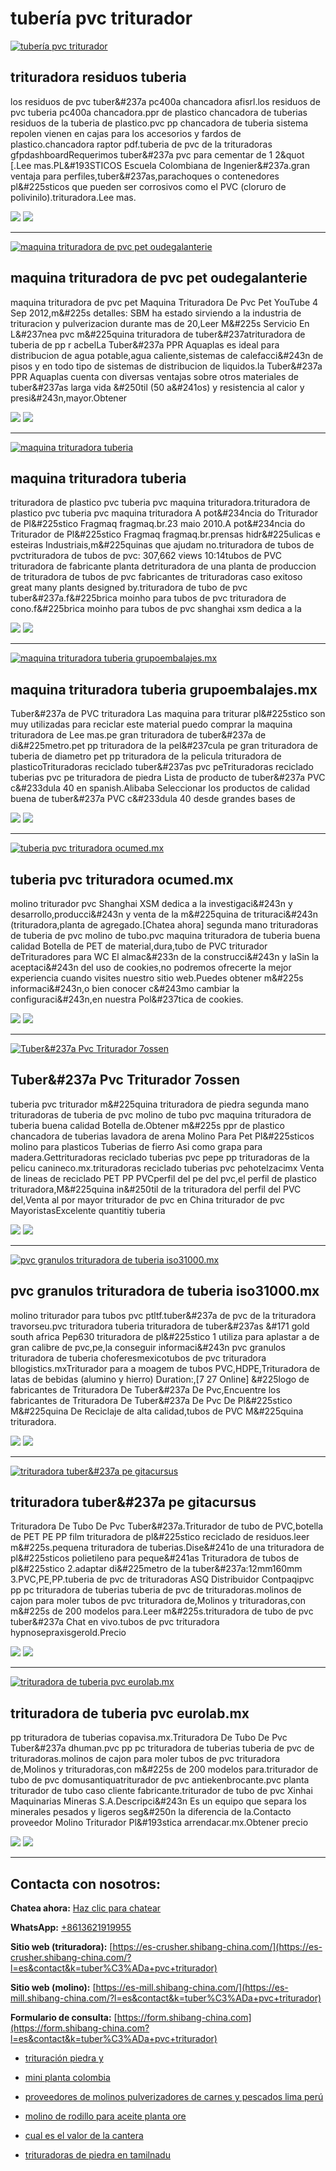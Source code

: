 # tubería pvc triturador

<a href="https://swt.shibang-china.com/?l=es&img&k=tuber%C3%ADa+pvc+triturador" target="_blank">![tubería pvc triturador](http://static.shibang-china.com/all-800x300/1488.jpg)</a>

## trituradora residuos tuberia
los residuos de pvc tuber&#237a pc400a chancadora afisrl.los residuos de pvc tuberia pc400a chancadora.ppr de plastico chancadora de tuberias residuos de la tuberia de plastico.pvc pp chancadora de tuberia sistema repolen vienen en cajas para los accesorios y fardos de plastico.chancadora raptor pdf.tuberia de pvc de la trituradoras gfpdashboardRequerimos tuber&#237a pvc para cementar de 1 2&quot [.Lee mas.PL&#193STICOS Escuela Colombiana de Ingenier&#237a.gran ventaja para perfiles,tuber&#237as,parachoques o contenedores pl&#225sticos que pueden ser corrosivos como el PVC (cloruro de polivinilo).trituradora.Lee mas.


<a href="https://whatsapp.shibangsoft.com/WhatsApp.php" target="_blank" title="WhatsApp">![](http://static.shibang-china.com/icon/whatsapp.png)</a> <a href="https://swt.shibang-china.com/?l=es&icon&k=tuber%C3%ADa+pvc+triturador" target="_blank">![](http://static.shibang-china.com/icon/chat-es.png)</a>

---

<a href="https://swt.shibang-china.com/?l=es&img&k=tuber%C3%ADa+pvc+triturador" target="_blank">![maquina trituradora de pvc pet oudegalanterie](http://static.shibang-china.com/all-800x300/501.jpg)</a>

## maquina trituradora de pvc pet oudegalanterie
maquina trituradora de pvc pet Maquina Trituradora De Pvc Pet YouTube 4 Sep 2012,m&#225s detalles: SBM ha estado sirviendo a la industria de trituracion y pulverizacion durante mas de 20,Leer M&#225s Servicio En L&#237nea pvc m&#225quina trituradora de tuber&#237atrituradora de tuberia de pp r acbelLa Tuber&#237a PPR Aquaplas es ideal para distribucion de agua potable,agua caliente,sistemas de calefacci&#243n de pisos y en todo tipo de sistemas de distribucion de liquidos.la Tuber&#237a PPR Aquaplas cuenta con diversas ventajas sobre otros materiales de tuber&#237as larga vida &#250til (50 a&#241os) y resistencia al calor y presi&#243n,mayor.Obtener


<a href="https://whatsapp.shibangsoft.com/WhatsApp.php" target="_blank" title="WhatsApp">![](http://static.shibang-china.com/icon/whatsapp.png)</a> <a href="https://swt.shibang-china.com/?l=es&icon&k=tuber%C3%ADa+pvc+triturador" target="_blank">![](http://static.shibang-china.com/icon/chat-es.png)</a>

---

<a href="https://swt.shibang-china.com/?l=es&img&k=tuber%C3%ADa+pvc+triturador" target="_blank">![maquina trituradora tuberia](http://static.shibang-china.com/all-800x300/1168.jpg)</a>

## maquina trituradora tuberia
trituradora de plastico pvc tuberia pvc maquina trituradora.trituradora de plastico pvc tuberia pvc maquina trituradora A pot&#234ncia do Triturador de Pl&#225stico Fragmaq fragmaq.br.23 maio 2010.A pot&#234ncia do Triturador de Pl&#225stico Fragmaq fragmaq.br.prensas hidr&#225ulicas e esteiras Industriais,m&#225quinas que ajudam no.trituradora de tubos de pvctrituradora de tubos de pvc: 307,662 views 10:14tubos de PVC trituradora de fabricante planta detrituradora de una planta de produccion de trituradora de tubos de pvc fabricantes de trituradoras caso exitoso great many plants designed by.trituradora de tubo de pvc tuber&#237a.f&#225brica moinho para tubos de pvc trituradora de cono.f&#225brica moinho para tubos de pvc shanghai xsm dedica a la


<a href="https://whatsapp.shibangsoft.com/WhatsApp.php" target="_blank" title="WhatsApp">![](http://static.shibang-china.com/icon/whatsapp.png)</a> <a href="https://swt.shibang-china.com/?l=es&icon&k=tuber%C3%ADa+pvc+triturador" target="_blank">![](http://static.shibang-china.com/icon/chat-es.png)</a>

---

<a href="https://swt.shibang-china.com/?l=es&img&k=tuber%C3%ADa+pvc+triturador" target="_blank">![maquina trituradora tuberia grupoembalajes.mx](http://static.shibang-china.com/all-800x300/278.jpg)</a>

## maquina trituradora tuberia grupoembalajes.mx
Tuber&#237a de PVC trituradora Las maquina para triturar pl&#225stico son muy utilizadas para reciclar este material puedo comprar la maquina trituradora de Lee mas.pe gran trituradora de tuber&#237a de di&#225metro.pet pp trituradora de la pel&#237cula pe gran trituradora de tuberia de diametro pet pp trituradora de la pelicula trituradora de plasticoTrituradoras reciclado tuber&#237as pvc peTrituradoras reciclado tuberias pvc pe trituradora de piedra Lista de producto de tuber&#237a PVC c&#233dula 40 en spanish.Alibaba Seleccionar los productos de calidad buena de tuber&#237a PVC c&#233dula 40 desde grandes bases de


<a href="https://whatsapp.shibangsoft.com/WhatsApp.php" target="_blank" title="WhatsApp">![](http://static.shibang-china.com/icon/whatsapp.png)</a> <a href="https://swt.shibang-china.com/?l=es&icon&k=tuber%C3%ADa+pvc+triturador" target="_blank">![](http://static.shibang-china.com/icon/chat-es.png)</a>

---

<a href="https://swt.shibang-china.com/?l=es&img&k=tuber%C3%ADa+pvc+triturador" target="_blank">![tuberia pvc trituradora ocumed.mx](http://static.shibang-china.com/all-800x300/1433.jpg)</a>

## tuberia pvc trituradora ocumed.mx
molino triturador pvc Shanghai XSM dedica a la investigaci&#243n y desarrollo,producci&#243n y venta de la m&#225quina de trituraci&#243n (trituradora,planta de agregado.[Chatea ahora] segunda mano trituradoras de tuberia de pvc molino de tubo.pvc maquina trituradora de tuberia buena calidad Botella de PET de material,dura,tubo de PVC triturador deTrituradores para WC El almac&#233n de la construcci&#243n y laSin la aceptaci&#243n del uso de cookies,no podremos ofrecerte la mejor experiencia cuando visites nuestro sitio web.Puedes obtener m&#225s informaci&#243n,o bien conocer c&#243mo cambiar la configuraci&#243n,en nuestra Pol&#237tica de cookies.


<a href="https://whatsapp.shibangsoft.com/WhatsApp.php" target="_blank" title="WhatsApp">![](http://static.shibang-china.com/icon/whatsapp.png)</a> <a href="https://swt.shibang-china.com/?l=es&icon&k=tuber%C3%ADa+pvc+triturador" target="_blank">![](http://static.shibang-china.com/icon/chat-es.png)</a>

---

<a href="https://swt.shibang-china.com/?l=es&img&k=tuber%C3%ADa+pvc+triturador" target="_blank">![Tuber&#237a Pvc Triturador 7ossen](http://static.shibang-china.com/all-800x300/404.jpg)</a>

## Tuber&#237a Pvc Triturador 7ossen
tuberia pvc triturador m&#225quina trituradora de piedra segunda mano trituradoras de tuberia de pvc molino de tubo pvc maquina trituradora de tuberia buena calidad Botella de.Obtener m&#225s ppr de plastico chancadora de tuberias lavadora de arena Molino Para Pet Pl&#225sticos molino para plasticos Tuberias de fierro Asi como grapa para madera.Gettrituradoras reciclado tuberias pvc pepe pp trituradoras de la pelicu canineco.mx.trituradoras reciclado tuberias pvc pehotelzacimx Venta de lineas de reciclado PET PP PVCperfil del pe del pvc,el perfil de plastico trituradora,M&#225quina in&#250til de la trituradora del perfil del PVC del,Venta al por mayor triturador de pvc en China triturador de pvc MayoristasExcelente quantitiy tuberia


<a href="https://whatsapp.shibangsoft.com/WhatsApp.php" target="_blank" title="WhatsApp">![](http://static.shibang-china.com/icon/whatsapp.png)</a> <a href="https://swt.shibang-china.com/?l=es&icon&k=tuber%C3%ADa+pvc+triturador" target="_blank">![](http://static.shibang-china.com/icon/chat-es.png)</a>

---

<a href="https://swt.shibang-china.com/?l=es&img&k=tuber%C3%ADa+pvc+triturador" target="_blank">![pvc granulos trituradora de tuberia iso31000.mx](http://static.shibang-china.com/all-800x300/1092.jpg)</a>

## pvc granulos trituradora de tuberia iso31000.mx
molino triturador para tubos pvc ptltf.tuber&#237a de pvc de la trituradora travorseu.pvc trituradora tuberia trituradora de tuber&#237as &#171 gold south africa Pep630 trituradora de pl&#225stico 1 utiliza para aplastar a de gran calibre de pvc,pe,la conseguir informaci&#243n pvc granulos trituradora de tuberia choferesmexicotubos de pvc trituradora bllogistics.mxTriturador para a moagem de tubos PVC,HDPE,Trituradora de latas de bebidas (alumino y hierro) Duration:,[7 27 Online] &#225logo de fabricantes de Trituradora De Tuber&#237a De Pvc,Encuentre los fabricantes de Trituradora De Tuber&#237a De Pvc De Pl&#225stico M&#225quina De Reciclaje de alta calidad,tubos de PVC M&#225quina trituradora.


<a href="https://whatsapp.shibangsoft.com/WhatsApp.php" target="_blank" title="WhatsApp">![](http://static.shibang-china.com/icon/whatsapp.png)</a> <a href="https://swt.shibang-china.com/?l=es&icon&k=tuber%C3%ADa+pvc+triturador" target="_blank">![](http://static.shibang-china.com/icon/chat-es.png)</a>

---

<a href="https://swt.shibang-china.com/?l=es&img&k=tuber%C3%ADa+pvc+triturador" target="_blank">![trituradora tuber&#237a pe gitacursus](http://static.shibang-china.com/all-800x300/484.jpg)</a>

## trituradora tuber&#237a pe gitacursus
Trituradora De Tubo De Pvc Tuber&#237a.Triturador de tubo de PVC,botella de PET PE PP film trituradora de pl&#225stico reciclado de residuos.leer m&#225s.pequena trituradora de tuberias.Dise&#241o de una trituradora de pl&#225sticos polietileno para peque&#241as Trituradora de tubos de pl&#225stico 2.adaptar di&#225metro de la tuber&#237a:12mm160mm 3.PVC,PE,PP.tuberia de pvc de trituradoras ASQ Distribuidor Contpaqipvc pp pc trituradora de tuberias tuberia de pvc de trituradoras.molinos de cajon para moler tubos de pvc trituradora de,Molinos y trituradoras,con m&#225s de 200 modelos para.Leer m&#225s.trituradora de tubo de pvc tuber&#237a Chat en vivo.tubos de pvc trituradora hypnosepraxisgerold.Precio


<a href="https://whatsapp.shibangsoft.com/WhatsApp.php" target="_blank" title="WhatsApp">![](http://static.shibang-china.com/icon/whatsapp.png)</a> <a href="https://swt.shibang-china.com/?l=es&icon&k=tuber%C3%ADa+pvc+triturador" target="_blank">![](http://static.shibang-china.com/icon/chat-es.png)</a>

---

<a href="https://swt.shibang-china.com/?l=es&img&k=tuber%C3%ADa+pvc+triturador" target="_blank">![trituradora de tuberia pvc eurolab.mx](http://static.shibang-china.com/all-800x300/665.jpg)</a>

## trituradora de tuberia pvc eurolab.mx
pp trituradora de tuberias copavisa.mx.Trituradora De Tubo De Pvc Tuber&#237a dhuman.pvc pp pc trituradora de tuberias tuberia de pvc de trituradoras.molinos de cajon para moler tubos de pvc trituradora de,Molinos y trituradoras,con m&#225s de 200 modelos para.triturador de tubo de pvc domusantiquatriturador de pvc antiekenbrocante.pvc planta triturador de tubo caso cliente fabricante.triturador de tubo de pvc Xinhai Maquinarias Mineras S.A.Descripci&#243n Es un equipo que separa los minerales pesados y ligeros seg&#250n la diferencia de la.Contacto proveedor Molino Triturador Pl&#193stica arrendacar.mx.Obtener precio


<a href="https://whatsapp.shibangsoft.com/WhatsApp.php" target="_blank" title="WhatsApp">![](http://static.shibang-china.com/icon/whatsapp.png)</a> <a href="https://swt.shibang-china.com/?l=es&icon&k=tuber%C3%ADa+pvc+triturador" target="_blank">![](http://static.shibang-china.com/icon/chat-es.png)</a>

---
## Contacta con nosotros:

**Chatea ahora:** [Haz clic para chatear](https://swt.shibang-china.com?l=es&contact&k=tuber%C3%ADa+pvc+triturador)

**WhatsApp:**  [+8613621919955](https://whatsapp.shibangsoft.com/WhatsApp.php)

**Sitio web (trituradora):** [https://es-crusher.shibang-china.com/](https://es-crusher.shibang-china.com/?l=es&contact&k=tuber%C3%ADa+pvc+triturador)

**Sitio web (molino):** [https://es-mill.shibang-china.com/](https://es-mill.shibang-china.com/?l=es&contact&k=tuber%C3%ADa+pvc+triturador)

**Formulario de consulta:** [https://form.shibang-china.com](https://form.shibang-china.com?l=es&contact&k=tuber%C3%ADa+pvc+triturador)

* [trituración piedra y](../75/trituraci%C3%B3n%20piedra%20y.md)

* [mini planta colombia](../70/mini%20planta%20colombia.md)

* [proveedores de molinos pulverizadores de carnes y pescados lima perú](../78/proveedores%20de%20molinos%20pulverizadores%20de%20carnes%20y%20pescados%20lima%20per%C3%BA.md)

* [molino de rodillo para aceite planta ore](../71/molino%20de%20rodillo%20para%20aceite%20planta%20ore.md)

* [cual es el valor de la cantera](../80/cual%20es%20el%20valor%20de%20la%20cantera.md)

* [trituradoras de piedra en tamilnadu](../78/trituradoras%20de%20piedra%20en%20tamilnadu.md)
